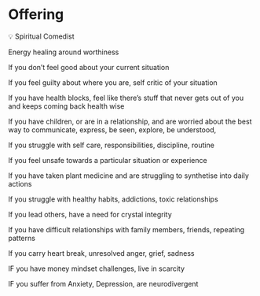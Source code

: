 # Offering

<aside>
💡 Spiritual Comedist

</aside>

Energy healing around worthiness

If you don’t feel good about your current situation

If you feel guilty about where you are, self critic of your situation

If you have health blocks, feel like there’s stuff that never gets out of you and keeps coming back health wise

If you have children, or are in a relationship, and are worried about the best way to communicate, express, be seen, explore, be understood, 

If you struggle with self care, responsibilities, discipline, routine

If you feel unsafe towards a particular situation or experience

If you have taken plant medicine and are struggling to synthetise into daily actions

If you struggle with healthy habits, addictions, toxic relationships

If you lead others, have a need for crystal integrity

If you have difficult relationships with family members, friends, repeating patterns

If you carry heart break, unresolved anger, grief, sadness

IF you have money mindset challenges, live in scarcity

IF you suffer from Anxiety, Depression, are neurodivergent